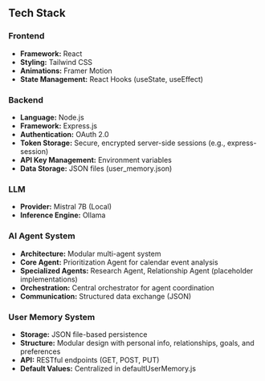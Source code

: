 ## Tech Stack

### Frontend
- **Framework:** React
- **Styling:** Tailwind CSS
- **Animations:** Framer Motion
- **State Management:** React Hooks (useState, useEffect)

### Backend
- **Language:** Node.js
- **Framework:** Express.js
- **Authentication:** OAuth 2.0
- **Token Storage:** Secure, encrypted server-side sessions (e.g., express-session)
- **API Key Management:** Environment variables
- **Data Storage:** JSON files (user_memory.json)

### LLM
- **Provider:** Mistral 7B (Local)
- **Inference Engine:** Ollama

### AI Agent System
- **Architecture:** Modular multi-agent system
- **Core Agent:** Prioritization Agent for calendar event analysis
- **Specialized Agents:** Research Agent, Relationship Agent (placeholder implementations)
- **Orchestration:** Central orchestrator for agent coordination
- **Communication:** Structured data exchange (JSON)

### User Memory System
- **Storage:** JSON file-based persistence
- **Structure:** Modular design with personal info, relationships, goals, and preferences
- **API:** RESTful endpoints (GET, POST, PUT)
- **Default Values:** Centralized in defaultUserMemory.js
